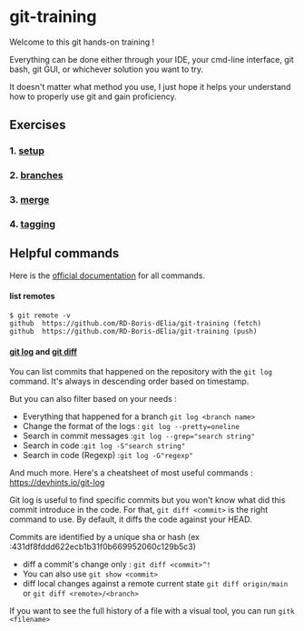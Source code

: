 # git-training

Welcome to this git hands-on training !

Everything can be done either through your IDE, your cmd-line interface, git bash, git GUI, or whichever solution you want to try.

It doesn't matter what method you use, I just hope it helps your understand how to properly use git and gain proficiency.

## Exercises

### 1. [setup](./exercises/setup.md)

### 2. [branches](./exercises/branches.md)

### 3. [merge](./exercises/merge.md)

### 4. [tagging](./exercises/tagging.md)

## Helpful commands

Here is the [official documentation](https://git-scm.com/docs) for all commands. 

#### list remotes

```console
$ git remote -v
github  https://github.com/RD-Boris-dElia/git-training (fetch)
github  https://github.com/RD-Boris-dElia/git-training (push)
```

#### [git log](https://git-scm.com/docs/git-log) and [git diff](https://git-scm.com/docs/git-diff)

You can list commits that happened on the repository with the `git log` command. It's always in descending order based on timestamp.

But you can also filter based on your needs :

- Everything that happened for a branch `git log <branch name>`
- Change the format of the logs : `git log --pretty=oneline`
- Search in commit messages :`git log --grep="search string"`
- Search in code :`git log -S"search string"`
- Search in code (Regexp) :`git log -G"regexp"`

And much more. Here's a cheatsheet of most useful commands : https://devhints.io/git-log

Git log is useful to find specific commits but you won't know what did this commit introduce in the code.
For that, `git diff <commit>` is the right command to use. By default, it diffs the code against your HEAD.

Commits are identified by a unique sha or hash (ex :431df8fddd622ecb1b31f0b669952060c129b5c3)

- diff a commit's change only : `git diff <commit>^!`
- You can also use `git show <commit>`
- diff local changes against a remote current state `git diff origin/main` or `git diff <remote>/<branch>`

If you want to see the full history of a file with a visual tool, you can run `gitk <filename>`
